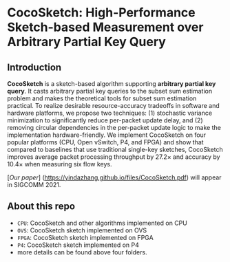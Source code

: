 # CocoSketch: High-Performance Sketch-based Measurement over Arbitrary Partial Key Query

## Introduction

**CocoSketch** is a sketch-based algorithm supporting **arbitrary partial key query**. It casts arbitrary partial key queries to the subset sum estimation problem and makes the theoretical tools for subset sum estimation practical. To realize desirable resource-accuracy tradeoffs in software and hardware platforms, we propose two techniques: (1) stochastic variance minimization to significantly reduce per-packet update delay, and (2) removing circular dependencies in the per-packet update logic to make the implementation hardware-friendly. We implement CocoSketch on four popular platforms (CPU, Open vSwitch, P4, and FPGA) and show that compared to baselines that use traditional single-key sketches, CocoSketch improves average packet processing throughput by 27.2× and accuracy by 10.4× when measuring six flow keys.

[*Our paper*] (https://yindazhang.github.io/files/CocoSketch.pdf) will appear in SIGCOMM 2021.

## About this repo

- `CPU`: CocoSketch and other algorithms implemented on CPU
- `OVS`: CocoSketch sketch implemented on OVS
- `FPGA`: CocoSketch sketch implemented on FPGA
- `P4`: CocoSketch sketch implemented on P4
- more details can be found above four folders.

